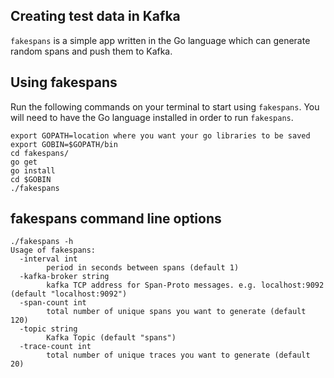
## Creating test data in Kafka 

`fakespans` is a simple app written in the Go language which can generate random spans and push them to Kafka. 

## Using fakespans

Run the following commands on your terminal to start using `fakespans`. You will need to have the Go language installed in order to run `fakespans`.

 ```shell
export GOPATH=location where you want your go libraries to be saved
export GOBIN=$GOPATH/bin
cd fakespans/
go get
go install
cd $GOBIN
./fakespans
```

## fakespans command line options

```
./fakespans -h
Usage of fakespans:
  -interval int
        period in seconds between spans (default 1)
  -kafka-broker string
        kafka TCP address for Span-Proto messages. e.g. localhost:9092 (default "localhost:9092")
  -span-count int
        total number of unique spans you want to generate (default 120)
  -topic string
        Kafka Topic (default "spans")
  -trace-count int
        total number of unique traces you want to generate (default 20)
```

